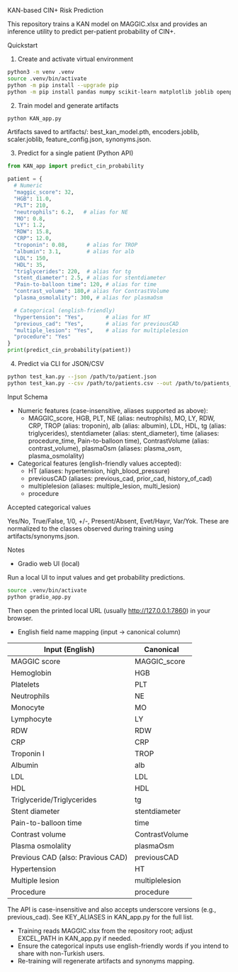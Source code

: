 KAN-based CIN+ Risk Prediction

This repository trains a KAN model on MAGGIC.xlsx and provides an inference utility to predict per-patient probability of CIN+.

Quickstart

1) Create and activate virtual environment
```bash
python3 -m venv .venv
source .venv/bin/activate
python -m pip install --upgrade pip
python -m pip install pandas numpy scikit-learn matplotlib joblib openpyxl torch git+https://github.com/KindXiaoming/pykan.git pyyaml tqdm
```

2) Train model and generate artifacts
```bash
python KAN_app.py
```
Artifacts saved to artifacts/: best_kan_model.pth, encoders.joblib, scaler.joblib, feature_config.json, synonyms.json.

3) Predict for a single patient (Python API)
```python
from KAN_app import predict_cin_probability

patient = {
  # Numeric
  "maggic_score": 32,
  "HGB": 11.0,
  "PLT": 210,
  "neutrophils": 6.2,   # alias for NE
  "MO": 0.8,
  "LY": 1.2,
  "RDW": 15.8,
  "CRP": 12.0,
  "troponin": 0.08,      # alias for TROP
  "albumin": 3.1,        # alias for alb
  "LDL": 150,
  "HDL": 35,
  "triglycerides": 220,  # alias for tg
  "stent_diameter": 2.5, # alias for stentdiameter
  "Pain-to-balloon time": 120, # alias for time
  "contrast_volume": 180,# alias for ContrastVolume
  "plasma_osmolality": 300, # alias for plasmaOsm

  # Categorical (english-friendly)
  "hypertension": "Yes",       # alias for HT
  "previous_cad": "Yes",       # alias for previousCAD
  "multiple_lesion": "Yes",    # alias for multiplelesion
  "procedure": "Yes"
}
print(predict_cin_probability(patient))
```

4) Predict via CLI for JSON/CSV
```bash
python test_kan.py --json /path/to/patient.json
python test_kan.py --csv /path/to/patients.csv --out /path/to/patients_scored.csv
```

Input Schema

- Numeric features (case-insensitive, aliases supported as above):
  - MAGGIC_score, HGB, PLT, NE (alias: neutrophils), MO, LY, RDW, CRP, TROP (alias: troponin), alb (alias: albumin), LDL, HDL, tg (alias: triglycerides), stentdiameter (alias: stent_diameter), time (aliases: procedure_time, Pain-to-balloon time), ContrastVolume (alias: contrast_volume), plasmaOsm (aliases: plasma_osm, plasma_osmolality)
- Categorical features (english-friendly values accepted):
  - HT (aliases: hypertension, high_blood_pressure)
  - previousCAD (aliases: previous_cad, prior_cad, history_of_cad)
  - multiplelesion (aliases: multiple_lesion, multi_lesion)
  - procedure

Accepted categorical values

Yes/No, True/False, 1/0, +/-, Present/Absent, Evet/Hayır, Var/Yok. These are normalized to the classes observed during training using artifacts/synonyms.json.

Notes
- Gradio web UI (local)

Run a local UI to input values and get probability predictions.
```bash
source .venv/bin/activate
python gradio_app.py
```
Then open the printed local URL (usually http://127.0.0.1:7860) in your browser.

- English field name mapping (input → canonical column)

| Input (English)           | Canonical |
|---------------------------|-----------|
| MAGGIC score              | MAGGIC_score |
| Hemoglobin                | HGB |
| Platelets                 | PLT |
| Neutrophils               | NE |
| Monocyte                  | MO |
| Lymphocyte                | LY |
| RDW                       | RDW |
| CRP                       | CRP |
| Troponin I                | TROP |
| Albumin                   | alb |
| LDL                       | LDL |
| HDL                       | HDL |
| Triglyceride/Triglycerides| tg |
| Stent diameter            | stentdiameter |
| Pain-to-balloon time      | time |
| Contrast volume           | ContrastVolume |
| Plasma osmolality         | plasmaOsm |
| Previous CAD (also: Pravious CAD) | previousCAD |
| Hypertension              | HT |
| Multiple lesion           | multiplelesion |
| Procedure                 | procedure |

The API is case-insensitive and also accepts underscore versions (e.g., previous_cad). See KEY_ALIASES in KAN_app.py for the full list.


- Training reads MAGGIC.xlsx from the repository root; adjust EXCEL_PATH in KAN_app.py if needed.
- Ensure the categorical inputs use english-friendly words if you intend to share with non-Turkish users.
- Re-training will regenerate artifacts and synonyms mapping.



